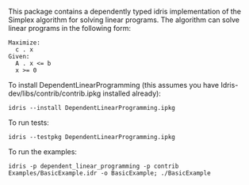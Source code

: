 This package contains a dependently typed idris implementation of the Simplex algorithm for solving linear programs. The algorithm can solve linear programs in the following form:
```
Maximize:
  c . x
Given:
  A . x <= b
  x >= 0
```

To install DependentLinearProgramming (this assumes you have Idris-dev/libs/contrib/contrib.ipkg installed already):
```
idris --install DependentLinearProgramming.ipkg
```

To run tests:
```
idris --testpkg DependentLinearProgramming.ipkg
```

To run the examples:
```
idris -p dependent_linear_programming -p contrib Examples/BasicExample.idr -o BasicExample; ./BasicExample
```
